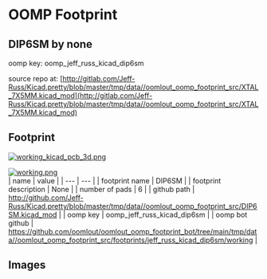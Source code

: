 # OOMP Footprint  
## DIP6SM  by none  
  
oomp key: oomp_jeff_russ_kicad_dip6sm  
  
source repo at: [http://gitlab.com/Jeff-Russ/Kicad.pretty/blob/master/tmp/data//oomlout_oomp_footprint_src/XTAL_7X5MM.kicad_mod](http://gitlab.com/Jeff-Russ/Kicad.pretty/blob/master/tmp/data//oomlout_oomp_footprint_src/XTAL_7X5MM.kicad_mod)  
## Footprint  
  
[![working_kicad_pcb_3d.png](working_kicad_pcb_3d_600.png)](working_kicad_pcb_3d.png)  
  
[![working.png](working_600.png)](working.png)  
| name | value | 
| --- | --- | 
| footprint name | DIP6SM | 
| footprint description | None | 
| number of pads | 6 | 
| github path | http://github.com/Jeff-Russ/Kicad.pretty/blob/master/tmp/data//oomlout_oomp_footprint_src/DIP6SM.kicad_mod | 
| oomp key | oomp_jeff_russ_kicad_dip6sm | 
| oomp bot github | https://github.com/oomlout/oomlout_oomp_footprint_bot/tree/main/tmp/data//oomlout_oomp_footprint_src/footprints/jeff_russ_kicad_dip6sm/working | 
## Images  

